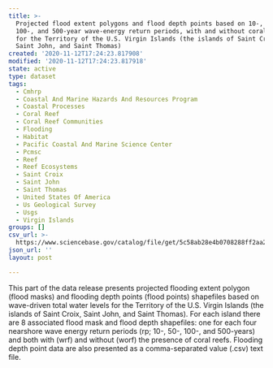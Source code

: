 ```yaml
---
title: >-
  Projected flood extent polygons and flood depth points based on 10-, 50-,
  100-, and 500-year wave-energy return periods, with and without coral reefs,
  for the Territory of the U.S. Virgin Islands (the islands of Saint Croix,
  Saint John, and Saint Thomas)
created: '2020-11-12T17:24:23.817908'
modified: '2020-11-12T17:24:23.817918'
state: active
type: dataset
tags:
  - Cmhrp
  - Coastal And Marine Hazards And Resources Program
  - Coastal Processes
  - Coral Reef
  - Coral Reef Communities
  - Flooding
  - Habitat
  - Pacific Coastal And Marine Science Center
  - Pcmsc
  - Reef
  - Reef Ecosystems
  - Saint Croix
  - Saint John
  - Saint Thomas
  - United States Of America
  - Us Geological Survey
  - Usgs
  - Virgin Islands
groups: []
csv_url: >-
  https://www.sciencebase.gov/catalog/file/get/5c58ab28e4b0708288ff2aa2?name=USVI_floodpoints.csv
json_url: ''
layout: post

---
```

This part of the data release presents projected flooding extent polygon (flood masks) and flooding depth points (flood points) shapefiles based on wave-driven total water levels for the Territory of the U.S. Virgin Islands (the islands of Saint Croix, Saint John, and Saint Thomas). For each island there are 8 associated flood mask and flood depth shapefiles: one for each four nearshore wave energy return periods (rp; 10-, 50-, 100-, and 500-years) and both with (wrf) and without (worf) the presence of coral reefs. Flooding depth point data are also presented as a comma-separated value (.csv) text file.
